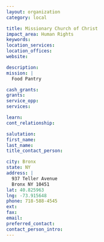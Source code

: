 ```yaml
---
layout: organization
category: local

title: Missionary Church of Christ
impact_area: Human Rights
keywords: 
location_services: 
location_offices: 
website: 

description: 
mission: |
  Food Pantry

cash_grants: 
grants: 
service_opp: 
services: 

learn: 
cont_relationship: 

salutation: 
first_name: 
last_name: 
title_contact_person: 

city: Bronx
state: NY
address: |
  937 Teller Avenue     
  Bronx NY 10451
lat: 40.825963
lng: -73.915648
phone: 718-588-4545
ext: 
fax: 
email: 
preferred_contact: 
contact_person_intro: 
---
```

